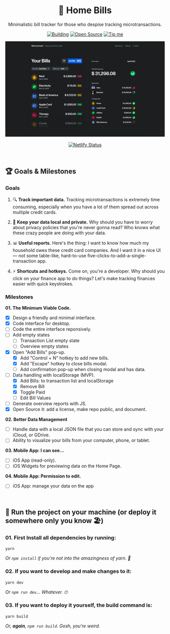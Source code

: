 <h1 align="center">🏡 Home Bills</h1>

<p align="center">Minimalistic bill tracker for those who despise tracking microtransactions.</p>

<div align="center">
    
[![Building](https://badgen.net/badge/icon/Actively%20Building%20?icon=bitcoin-lightning&label&color=purple)](https://github.com/pixelsbyeryc/home-bills)
[![Open Source](https://badgen.net/badge/icon/Open%20Source%20?icon=github&label&color=black)](https://github.com/pixelsbyeryc/home-bills)
[![Tip me](https://badgen.net/badge/icon/Tip%20me%20in%20ETH?icon=buymeacoffee&label&color=black)](https://etherscan.io/address/0x750889c704857f766420b14723Ecb8320EB8E9ab)

![Cover](cover.png)

[![Netlify Status](https://api.netlify.com/api/v1/badges/0ba40158-ce2e-4ddf-8bf8-46cd57e50e9c/deploy-status)](https://app.netlify.com/sites/homebills/deploys)
    
</div>

<br>


## :trophy: Goals & Milestones

### Goals

01. 🔍 **Track important data.**
    Tracking microtransactions is extremely time consuming, especially when you have a lot of them spread out across multiple credit cards. 

02. 🔐 **Keep your data local and private.**
    Why should you have to worry about privacy policies that you're never gonna read? Who knows what these crazy people are doing with your data. 

03. 📊 **Useful reports.**
    Here's the thing: I want to know how much my household owes these credit card companies. And I want it in a nice UI — not some table-like, hard-to-use five-clicks-to-add-a-single-transaction app. 

04. ⚡️ **Shortcuts and hotkeys.**
    Come on, you're a developer. Why should you click on your finance app to do things? Let's make tracking finances easier with quick keystrokes.

### Milestones

**01. The Minimum Viable Code.**

- [x] Design a friendly and minimal interface.
- [x] Code interface for desktop.
- [ ] Code the entire interface reponsively.
- [ ] Add empty states
    - [ ] Transaction List empty state
    - [ ] Overview empty states
- [x] Open "Add Bills" pop-up.
    - [x] Add "Control + N" hotkey to add new bills.
    - [x] Add "Escape" hotkey to close bills modal.
    - [ ] Add confirmation pop-up when closing modal and has data.
- [ ] Data handling with localStorage (MVP).
    - [x] Add Bills: to transaction list and localStorage
    - [x] Remove Bill
    - [x] Toggle Paid
    - [ ] Edit Bill Values
- [ ] Generate overview reports with JS.
- [x] Open Source it: add a license, make repo public, and document.

**02. Better Data Management**

- [ ] Handle data with a local JSON file that you can store and sync with your iCloud, or GDrive.
- [ ] Ability to visualize your bills from your computer, phone, or tablet.

**03. Mobile App: I can see...**

- [ ] iOS App (read-only).
- [ ] iOS Widgets for previewing data on the Home Page.

**04. Mobile App: Permission to edit.**

- [ ] iOS App: manage your data on the app

<br>

## :runner: Run the project on your machine (or deploy it somewhere only you know :beach_umbrella:)

### 01. First Install all dependencies by running:

```
yarn
```
_Or `npm install` if you're not into the amazingness of yarn. :eyes:_

### 02. If you want to develop and make changes to it:

```
yarn dev
```
_Or `npm run dev`... Whatever. :roll_eyes:_


### 03. If you want to deploy it yourself, the build command is:

```
yarn build
```
_Or, **again**, `npm run build`. Gosh, you're weird._
